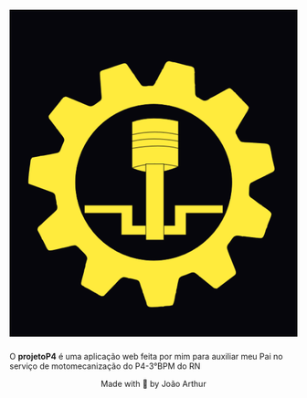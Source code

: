 <h1 align="center">
  <img alt="upload-ai" title="upload-ai" src="logop4.png">
</h1>

<div id='introducao'>

O **projetoP4** é uma aplicação web feita por mim para auxiliar meu Pai no serviço de motomecanização do P4-3°BPM do RN
</div>

<div id='stack_utilizada'>


  <p align="center">Made with 🖤 by João Arthur</p>
